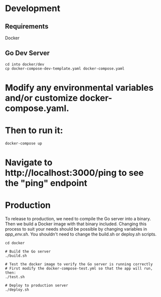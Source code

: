 # Development

## Requirements
Docker

## Go Dev Server
```
cd into docker/dev
cp docker-compose-dev-template.yaml docker-compose.yaml
```

# Modify any environmental variables and/or customize docker-compose.yaml.

# Then to run it:
```
docker-compose up
```
# Navigate to http://localhost:3000/ping to see the "ping" endpoint

# Production
To release to production, we need to compile the Go server into a binary.
Then we build a Docker image with that binary included.
Changing this process to suit your needs should be possible by changing variables in *app_env.sh*.
You shouldn't need to change the build.sh or deploy.sh scripts.
```
cd docker

# Build the Go server
./build.sh

# Test the docker image to verify the Go server is running correctly
# First modify the docker-compose-test.yml so that the app will run, then:
./test.sh

# Deploy to production server
./deploy.sh
```
